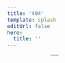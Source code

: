 ```yaml
---
title: '404'
template: splash
editUrl: false
hero:
  title: ''
---
```


<div style="
  display: flex;
  justify-content: center;
  align-items: center;
">

  <div style="width: 300px; height: 300px; overflow: hidden;">
    <div class="tenor-gif-embed" 
         data-postid="14683573965629340548" 
         data-share-method="host" 
         data-aspect-ratio="1.76596" 
         data-width="100%"
         style="transform: scale(0.1); transform-origin: top left; width: 200px; height: 200px;">
      <a href="https://tenor.com/view/kaoru-hana-kaoruko-waguri-gif-14683573965629340548">
        Kaoru Hana Kaoruko Waguri GIF
      </a> from 
      <a href="https://tenor.com/search/kaoru+hana-gifs">Kaoru Hana GIFs</a>
    </div>
  </div>

</div>

<script type="text/javascript" async src="https://tenor.com/embed.js"></script>

